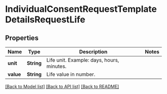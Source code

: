 # IndividualConsentRequestTemplateDetailsRequestLife

## Properties
Name | Type | Description | Notes
------------ | ------------- | ------------- | -------------
**unit** | **String** | Life unit. Example: days, hours, minutes. | 
**value** | **String** | Life value in number. | 

[[Back to Model list]](../README.md#documentation-for-models) [[Back to API list]](../README.md#documentation-for-api-endpoints) [[Back to README]](../README.md)


